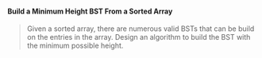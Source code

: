 #### Build a Minimum Height BST From a Sorted Array

> Given a sorted array, there are numerous valid BSTs that can be build on the entries in the array. Design an algorithm to build the BST with the minimum possible height.



